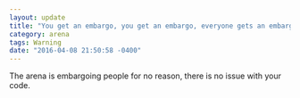 ```yaml
---
layout: update
title: "You get an embargo, you get an embargo, everyone gets an embargo!"
category: arena
tags: Warning
date: "2016-04-08 21:50:58 -0400"
---
```


The arena is embargoing people for no reason, there is no issue with your code.
